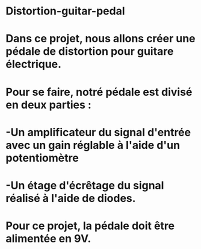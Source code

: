 # Distortion-guitar-pedal
# Dans ce projet, nous allons créer une pédale de distortion pour guitare électrique.
# Pour se faire, notré pédale est divisé en deux parties :
# -Un amplificateur du signal d'entrée avec un gain réglable à l'aide d'un potentiomètre
# -Un étage d'écrêtage du signal réalisé à l'aide de diodes.
# Pour ce projet, la pédale doit être alimentée en 9V.

